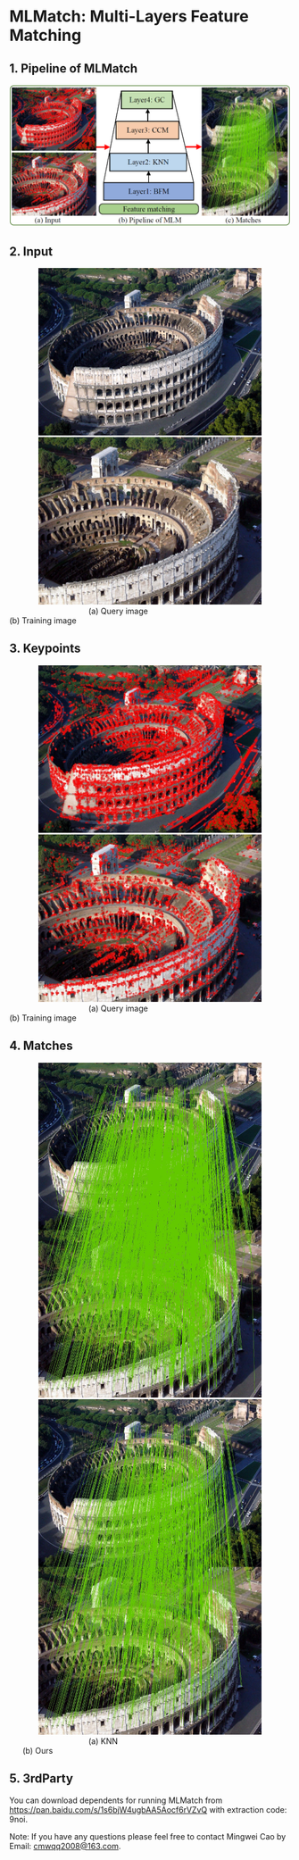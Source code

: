 # MLMatch: Multi-Layers Feature Matching

## 1. Pipeline of MLMatch

<center>
    <img src=".\doc\Framework.PNG"/>
</center>

## 2. Input

<div align='center'>
    <img src=".\input\colosseum\img1.jpg" width="400"/><img src=".\input\colosseum\img2.jpg"width="400"/>
</div>
  &nbsp &nbsp &nbsp &nbsp &nbsp &nbsp  &nbsp &nbsp &nbsp &nbsp &nbsp &nbsp &nbsp &nbsp &nbsp &nbsp &nbsp &nbsp    (a) Query image   &nbsp &nbsp &nbsp &nbsp &nbsp &nbsp  &nbsp &nbsp &nbsp &nbsp &nbsp &nbsp &nbsp &nbsp &nbsp &nbsp &nbsp &nbsp  &nbsp &nbsp &nbsp &nbsp &nbsp &nbsp  &nbsp &nbsp &nbsp &nbsp &nbsp &nbsp     (b) Training image
  
## 3. Keypoints
<div align='center'>
    <img src=".\doc\LeftKeypoints.jpg" width="400"/><img src=".\doc\RightKeypoints.jpg"width="400"/>
</div>
  &nbsp &nbsp &nbsp &nbsp &nbsp &nbsp  &nbsp &nbsp &nbsp &nbsp &nbsp &nbsp &nbsp &nbsp &nbsp &nbsp &nbsp &nbsp  (a) Query image    &nbsp &nbsp &nbsp &nbsp &nbsp &nbsp  &nbsp &nbsp &nbsp &nbsp &nbsp &nbsp &nbsp &nbsp &nbsp &nbsp &nbsp &nbsp  &nbsp &nbsp &nbsp &nbsp &nbsp &nbsp  &nbsp &nbsp &nbsp &nbsp &nbsp &nbsp    (b) Training image

## 4. Matches
<div align='center'>
    <img src=".\doc\KNN_2089.jpg" width="400"/><img src=".\doc\MLMatch_942.jpg"width="400"/>
</div>
 &nbsp &nbsp &nbsp &nbsp &nbsp &nbsp  &nbsp &nbsp &nbsp &nbsp &nbsp &nbsp &nbsp &nbsp &nbsp &nbsp &nbsp &nbsp (a) KNN    &nbsp &nbsp &nbsp &nbsp &nbsp &nbsp  &nbsp &nbsp &nbsp &nbsp &nbsp &nbsp &nbsp &nbsp &nbsp &nbsp &nbsp &nbsp  &nbsp &nbsp &nbsp &nbsp &nbsp &nbsp  &nbsp &nbsp &nbsp &nbsp &nbsp &nbsp &nbsp &nbsp &nbsp &nbsp &nbsp &nbsp  &nbsp &nbsp &nbsp &nbsp &nbsp &nbsp   (b) Ours

## 5. 3rdParty

You can download dependents for running MLMatch from https://pan.baidu.com/s/1s6bjW4ugbAA5Aocf6rVZvQ with extraction code: 9noi.

Note: If you have any questions please feel free to contact Mingwei Cao by Email: [cmwqq2008@163.com](mailto:cmwqq2008@163.com).
